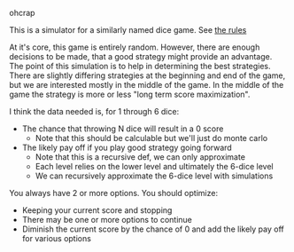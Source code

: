 ohcrap

This is a simulator for a similarly named dice game.  See [the rules](the-rules.md)

At it's core, this game is entirely random.  However, there are enough decisions to be made,
that a good strategy might provide an advantage.  The point of this simulation is to help
in determining the best strategies.  There are slightly differing strategies at the
beginning and end of the game, but we are interested mostly in the middle of the game.
In the middle of the game the strategy is more or less "long term score maximization".

I think the data needed is, for 1 through 6 dice:

- The chance that throwing N dice will result in a 0 score
  - Note that this should be calculable but we'll just do monte carlo
- The likely pay off if you play good strategy going forward
  - Note that this is a recursive def, we can only approximate
  - Each level relies on the lower level and ultimately the 6-dice level
  - We can recursively approximate the 6-dice level with simulations

You always have 2 or more options.  You should optimize:

- Keeping your current score and stopping
- There may be one or more options to continue
- Diminish the current score by the chance of 0 and add the likely pay off for various options
